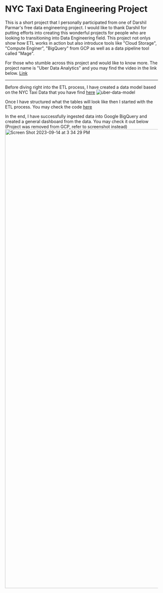 # NYC Taxi Data Engineering Project

This is a short project that I personally participated from one of Darshil Parmar's free data engineering project. 
I would like to thank Darshil for putting efforts into creating this wonderful projects for people who are looking to transitioning into Data Engineering field. This project not onlys show how ETL works in action but also introduce tools like "Cloud Storage", "Compute Enginer", "BigQuery" from GCP as well as a data pipeline tool called "Mage". 

For those who stumble across this project and would like to know more. The project name is  "Uber Data Analytics" and you may find the video in the link below. 
[Link](https://www.youtube.com/watch?v=WpQECq5Hx9g&list=WL&index=5&t=38s&ab_channel=DarshilParmar)

----------------------------------------------------------------------------------------

Before diving right into the ETL process, I have created a data model based on the NYC Taxi Data that you have find [here](https://www.nyc.gov/site/tlc/about/tlc-trip-record-data.page)
![uber-data-model](https://github.com/jerryttt929/nyc-taxi-data-engieering-project/assets/67589509/5611fc21-76d8-4745-a56c-e7c4e9907089)

Once I have structured what the tables will look like then I started with the ETL process.
You may check the code [here](https://github.com/jerryttt929/nyc-taxi-data-engieering-project/blob/main/nyc-taxi-data-project.ipynb)


In the end, I have successfully ingested data into Google BigQuery and created a general dashboard from the data.
You may check it out below (Project was removed from GCP, refer to screenshot instead)
<img width="1511" alt="Screen Shot 2023-09-14 at 3 34 29 PM" src="https://github.com/jerryttt929/nyc-taxi-data-engieering-project/assets/67589509/e6f6c5e8-6b0f-46d9-8c40-051d70b1a2e4">
